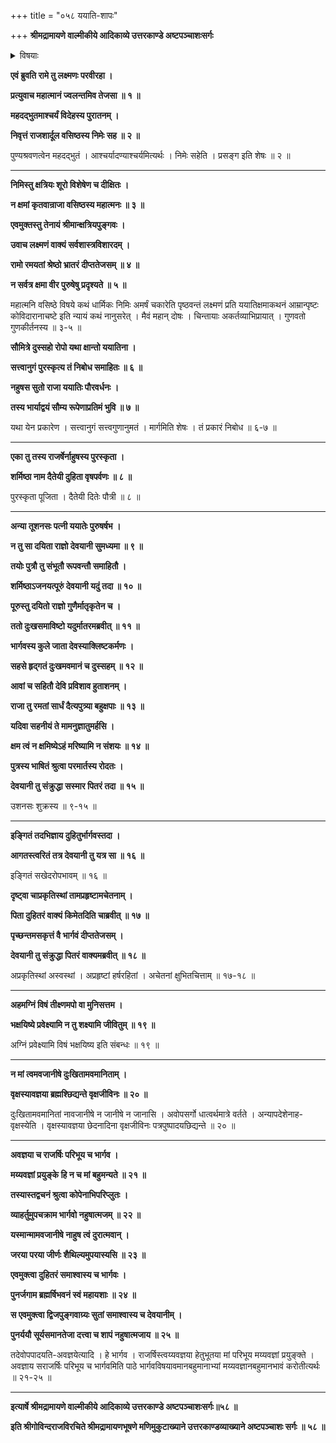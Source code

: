 +++
title = "०५८ ययाति-शापः"

+++
**श्रीमद्रामायणे वाल्मीकीये आदिकाव्ये उत्तरकाण्डे अष्टपञ्चाशःसर्गः**


<details><summary>विषयाः</summary>

निमि-राजस्य वसिष्ठेऽक्षमया शाप-दान-कथन-प्रसङ्गाद्  
ययाति-क्षमा-प्रशंसनाय तत्-कथा-कथनारंभः ॥ १ ॥  
ययाति-नाम्नो-राज्ञः कनिष्ठ-भार्यायां शर्मिष्ठायां विशेषानुरागेण  
रुष्टया ज्येष्ठया स्व-पितरं शुकं प्रति  
सक्रोधं ययाति-निग्रह-प्रार्थने  
शुक्रेण पुत्री-प्रीत्यै ययातिं प्रति वृद्ध-भाव-संभव-शापदानम् ॥ २ ॥
</details>


**एवं ब्रुवति रामे तु लक्ष्मणः परवीरहा ।**

**प्रत्युवाच महात्मानं ज्वलन्तमिव तेजसा ॥ १ ॥**

**महदद्भुतमाश्चर्यं विदेहस्य पुरातनम् ।**

**निवृत्तं राजशार्दूल वसिष्ठस्य निमेः सह ॥ २ ॥**

पुण्यश्रवणत्वेन महदद्भुतं । आश्चर्यादण्याश्चर्यमित्यर्थः । निमेः सहेति । प्रसङ्ग इति शेषः ॥ २ ॥

****

**निमिस्तु क्षत्रियः शूरो विशेषेण च दीक्षितः ।**

**न क्षमां कृतवान्राजा वसिष्ठस्य महात्मनः ॥ ३ ॥**

**एवमुक्तस्तु तेनायं श्रीमान्क्षत्रियपुङ्गवः ।**

**उवाच लक्ष्मणं वाक्यं सर्वशास्त्रविशारदम् ।**

**रामो रमयतां श्रेष्ठो भ्रातरं दीप्ततेजसम् ॥ ४ ॥**

**न सर्वत्र क्षमा वीर पुरुषेषु प्रदृश्यते ॥ ५ ॥**

महात्मनि वसिष्ठे विषये कथं धार्मिकः निमिः अमर्षं चकारेति पृष्ठवन्तं लक्ष्मणं प्रति ययातिक्षमाकथनं आम्रान्पृष्टः कोविदारानाचष्टे इति न्यायं कथं नानुसरेत् । मैवं महान् दोषः । चिन्तायाः अकर्तव्याभिप्रायात् । गुणवतो गुणकीर्तनस्य ॥ ३-५ ॥

**सौमित्रे दुस्सहो रोपो यथा क्षान्तो ययातिना ।**

**सत्त्वानुगं पुरस्कृत्य तं निबोध समाहितः ॥ ६ ॥**

**नहुषस सुतो राजा ययातिः पौरवर्धनः ।**

**तस्य भार्याद्वयं सौम्य रूपेणाप्रतिमं भुवि ॥ ७ ॥**

यथा येन प्रकारेण । सत्त्वानुगं सत्त्वगुणानुमतं । मार्गमिति शेषः । तं प्रकारं निबोध ॥ ६-७ ॥

****

**एका तु तस्य राजर्षेर्नाहुषस्य पुरस्कृता ।**

**शर्मिष्ठा नाम दैतेयी दुहिता वृषपर्वणः ॥ ८ ॥**

पुरस्कृता पूजिता । दैतेयी दितेः पौत्री ॥ ८ ॥

****

**अन्या तूशनसः पत्नी ययातेः पुरुषर्षभ ।**

**न तु सा दयिता राज्ञो देवयानी सुमध्यमा ॥ ९ ॥**

**तयोः पुत्रौ तु संभूतौ रूपवन्तौ समाहितौ ।**

**शर्मिष्ठाऽजनयत्पूरुं देवयानी यदुं तदा ॥ १० ॥**

**पूरुस्तु दयितो राज्ञो गुणैर्मातृकृतेन च ।**

**ततो दुःखसमाविष्टो यदुर्मातरमब्रवीत् ॥ ११ ॥**

**भार्गवस्य कुले जाता देवस्याक्लिष्टकर्मणः ।**

**सहसे हृद्गतं दुःखमवमानं च दुस्सहम् ॥ १२ ॥**

**आवां च सहितौ देवि प्रविशाव हुताशनम् ।**

**राजा तु रमतां सार्धं दैत्यपुत्र्या बहुक्षपाः ॥ १३ ॥**

**यदिवा सहनीयं ते मामनुज्ञातुमर्हसि ।**

**क्षम त्वं न क्षमिष्येऽहं मरिष्यामि न संशयः ॥ १४ ॥**

**पुत्रस्य भाषितं श्रुत्वा परमार्तस्य रोदतः ।**

**देवयानी तु संक्रुद्धा सस्मार पितरं तदा ॥ १५ ॥**

उशनसः शुक्रस्य ॥ ९-१५ ॥

****

**इङ्गितं तदभिज्ञाय दुहितुर्भार्गवस्तदा ।**

**आगतस्त्वरितं तत्र देवयानी तु यत्र सा ॥ १६ ॥**

इङ्गितं सखेदरोपभावम् ॥ १६ ॥

**दृष्ट्वा चाप्रकृतिस्थां तामप्रहृष्टामचेतनाम् ।**

**पिता दुहितरं वाक्यं किमेतदिति चाब्रवीत् ॥ १७ ॥**

**पृच्छन्तमसकृत्तं वै भार्गवं दीप्ततेजसम् ।**

**देवयानी तु संक्रुद्धा पितरं वाक्यमब्रवीत् ॥ १८ ॥**

अप्रकृतिस्थां अस्वस्थां । अप्रहृष्टां हर्षरहितां । अचेतनां क्षुभितचित्ताम् ॥ १७-१८ ॥

****

**अहमग्निं विषं तीक्ष्णमपो वा मुनिसत्तम ।**

**भक्षयिष्ये प्रवेक्ष्यामि न तु शक्ष्यामि जीवितुम् ॥ १९ ॥**

अग्निं प्रवेक्ष्यामि विषं भक्षयिष्य इति संबन्धः ॥ १९ ॥

****

**न मां त्वमवजानीषे दुःखितामवमानिताम् ।**

**वृक्षस्यावज्ञया ब्रह्मश्छिद्यन्ते वृक्षजीविनः ॥ २० ॥**

दुःखितामवमानितां नावजानीषे न जानीषे न जानासि । अवोपसर्गो धात्वर्थमात्रे वर्तते । अन्यापदेशेनाह-वृक्षस्येति । वृक्षस्यावज्ञया छेदनादिना वृक्षजीविनः पत्रपुष्पादयछिद्यन्ते ॥ २० ॥

****

**अवज्ञया च राजर्षिः परिभूय च भार्गव ।**

**मय्यवज्ञां प्रयुङ्के हि न च मां बहुमन्यते ॥ २१ ॥**

**तस्यास्तद्वचनं श्रुत्वा कोपेनाभिपरिप्लुतः ।**

**व्याहर्तुमुपचक्राम भार्गवो नहुषात्मजम् ॥ २२ ॥**

**यस्मान्मामवजानीषे नाहुष त्वं दुरात्मवान् ।**

**जरया परया जीर्णः शैथिल्यमुपयास्यसि ॥ २३ ॥**

**एवमुक्त्वा दुहितरं समाश्वास्य च भार्गवः ।**

**पुनर्जगाम ब्रह्मर्षिभवनं स्वं महायशाः ॥ २४ ॥**

**स एवमुक्त्वा द्विजपुङ्गवाग्र्यः सुतां समाश्वास्य च देवयानीम् ।**

**पुनर्ययौ सूर्यसमानतेजा दत्त्वा च शापं नहुषात्मजाय ॥ २५ ॥**

तदेवोपपादयति-अवज्ञयेत्यादि । हे भार्गव । राजर्षिस्त्वय्यवज्ञया हेतुभूतया मां परिभूय मय्यवज्ञां प्रयुङ्क्ते । अवज्ञाय सराजर्षिः परिभूय च भार्गवमिति पाठे भार्गवविषयावमानबहुमानाभ्यां मय्यवज्ञानबहुमानभावं करोतीत्यर्थः ॥ २१-२५ ॥

****

**इत्यार्षे श्रीमद्रामायणे वाल्मीकीये आदिकाव्ये उत्तरकाण्डे अष्टपञ्चाशःसर्गः॥५८ ॥**

**इति श्रीगोविन्दराजविरचिते श्रीमद्रामायणभूषणे मणिमुकुटाख्याने उत्तरकाण्डव्याख्याने अष्टपञ्चाशः सर्गः ॥ ५८ ॥**
